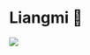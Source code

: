 # Liangmi 👻

<picture>
  <source
    srcset="https://github-readme-stats.vercel.app/api?username=liangmiqwq&show_icons=true&theme=dark"
    media="(prefers-color-scheme: dark)"
  />
  <source
    srcset="https://github-readme-stats.vercel.app/api?username=liangmiqwq&show_icons=true"
    media="(prefers-color-scheme: light), (prefers-color-scheme: no-preference)"
  />
  <img src="https://github-readme-stats.vercel.app/api?username=liangmiqwq&show_icons=true" align=left style="margin-right:10px"/>
